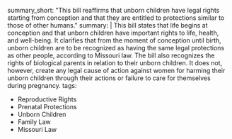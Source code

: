 summary_short: "This bill reaffirms that unborn children have legal rights starting from conception and that they are entitled to protections similar to those of other humans."
summary: |
  This bill states that life begins at conception and that unborn children have important rights to life, health, and well-being. It clarifies that from the moment of conception until birth, unborn children are to be recognized as having the same legal protections as other people, according to Missouri law. The bill also recognizes the rights of biological parents in relation to their unborn children. It does not, however, create any legal cause of action against women for harming their unborn children through their actions or failure to care for themselves during pregnancy.
tags:
  - Reproductive Rights
  - Prenatal Protections
  - Unborn Children
  - Family Law
  - Missouri Law

